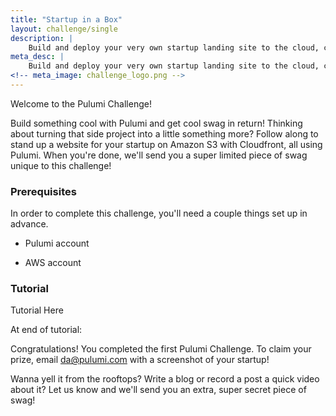 ```yaml
---
title: "Startup in a Box"
layout: challenge/single
description: |
    Build and deploy your very own startup landing site to the cloud, complete with everything you need to get started!
meta_desc: |
    Build and deploy your very own startup landing site to the cloud, complete with everything you need to get started!
<!-- meta_image: challenge_logo.png -->
---
```


Welcome to the Pulumi Challenge!

Build something cool with Pulumi and get cool swag in return! Thinking about turning that side project into a little something more? Follow along to stand up a website for your startup on Amazon S3 with Cloudfront, all using Pulumi. When you're done, we'll send you a super limited piece of swag unique to this challenge! 

### Prerequisites

In order to complete this challenge, you'll need a couple things set up in advance.

* Pulumi account

* AWS account

### Tutorial

Tutorial Here

At end of tutorial:

Congratulations! You completed the first Pulumi Challenge. To claim your prize, email da@pulumi.com with a screenshot of your startup!

<!-- TODO: Include Tweet button below -->

Wanna yell it from the rooftops? Write a blog or record a post a quick video about it? Let us know and we'll send you an extra, super secret piece of swag!
